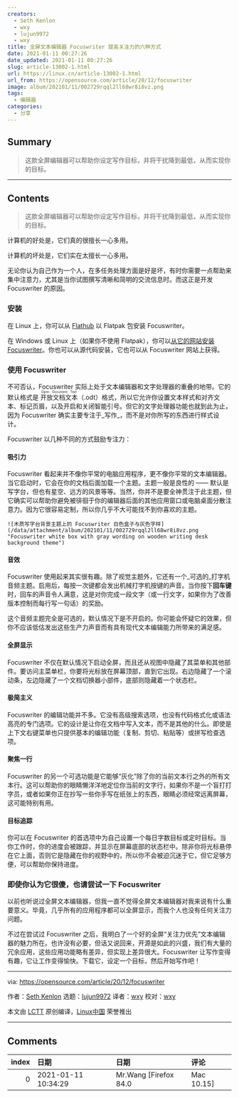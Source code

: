 ```yaml
---
creators:
  - Seth Kenlon
  - wxy
  - lujun9972
  - wxy
title: 全屏文本编辑器 Focuswriter 提高关注力的六种方式
date: 2021-01-11 00:27:26
date_updated: 2021-01-11 00:27:26
slug: article-13002-1.html
url: https://linux.cn/article-13002-1.html
url_from: https://opensource.com/article/20/12/focuswriter
image: album/202101/11/002729rqql2ll68wr8i8vz.png
tags:
  - 编辑器
categories:
  - 分享
---
```


## Summary

> 这款全屏编辑器可以帮助你设定写作目标，并将干扰降到最低，从而实现你的目标。

***

<!-- more -->

## Contents

> 
> 这款全屏编辑器可以帮助你设定写作目标，并将干扰降到最低，从而实现你的目标。
> 
> 
> 

计算机的好处是，它们真的很擅长一心多用。

计算机的坏处是，它们实在太擅长一心多用。

无论你认为自己作为一个人，在多任务处理方面是好是坏，有时你需要一点帮助来集中注意力，尤其是当你试图撰写清晰和简明的交流信息时。而这正是开发 Focuswriter 的原因。

### 安装

在 Linux 上，你可以从 [Flathub](https://flathub.org/apps/details/org.gottcode.FocusWriter) 以 Flatpak 包安装 Focuswriter。

在 Windows 或 Linux 上（如果你不使用 Flatpak），你可以[从它的网站安装 Focuswriter](https://gottcode.org/focuswriter/)。你也可以从源代码安装，它也可以从 Focuswriter 网站上获得。

### 使用 Focuswriter

不可否认，Focuswriter 实际上处于文本编辑器和文字处理器的重叠的地带。它的默认格式是 <ruby> 开放文档文本 <rt>  Open Document Text </rt></ruby>（.odt）格式，所以它允许你设置文本样式和对齐文本、标记页眉，以及开启和关闭智能引号。但它的文字处理器功能也就到此为止，因为 Focuswriter 确实主要专注于\_写作\_，而不是对你所写的东西进行样式设计。

Focuswriter 以几种不同的方式鼓励专注力：

#### 吸引力

Focuswriter 看起来并不像你平常的电脑应用程序，更不像你平常的文本编辑器。当它启动时，它会在你的文档后面加载一个主题。主题一般是良性的 —— 默认是写字台，但也有星空、远方的风景等等。当然，你并不是要全神贯注于此主题，但它确实可以帮助你避免被徘徊于你的编辑器后面的其他应用窗口或电脑桌面分散注意力。因为它很容易定制，所以你几乎不大可能找不到你喜欢的主题。

`![木质写字台背景主题上的 Focuswriter 白色盒子与灰色字样](/data/attachment/album/202101/11/002729rqql2ll68wr8i8vz.png "Focuswriter white box with gray wording on wooden writing desk background theme")`

#### 音效

Focuswriter 使用起来其实很有趣。除了视觉主题外，它还有一个\_可选的\_打字机音频主题。启用后，每按一次键都会发出机械打字机按键的声音。当你按下**回车键**时，回车的声音令人满意，这是对你完成一段文字（或一行文字，如果你为了改善版本控制而每行写一句话）的奖励。

这个音频主题完全是可选的，默认情况下是不开启的。你可能会怀疑它的效果，但你不应该低估发出这些生产力声音而有具有现代文本编辑能力所带来的满足感。

#### 全屏显示

Focuswriter 不仅在默认情况下启动全屏，而且还从视图中隐藏了其菜单和其他部件。要访问主菜单栏，你要将光标放在屏幕顶部，直到它出现。右边隐藏了一个滚动条，左边隐藏了一个文档切换器小部件，底部则隐藏着一个状态栏。

#### 极简主义

Focuswriter 的编辑功能并不多。它没有高级搜索选项，也没有代码格式化或语法高亮的专门选项。它的设计是让你在文档中写入文本，而不是其他的什么。即使是上下文右键菜单也只提供基本的编辑功能（复制、剪切、粘贴等）或拼写检查选项。

#### 聚焦一行

Focuswriter 的另一个可选功能是它能够“灰化”除了你的当前文本行之外的所有文本行。这可以帮助你的眼睛懒洋洋地定位你当前的文字行，如果你不是一个盲打打字员，或者如果你正在抄写一些你手写在纸张上的东西，眼睛必须经常远离屏幕，这可能特别有用。

#### 目标追踪

你可以在 Focuswriter 的首选项中为自己设置一个每日字数目标或定时目标。当你工作时，你的进度会被跟踪，并显示在屏幕底部的状态栏中。除非你将光标悬停在它上面，否则它是隐藏在你的视野中的，所以你不会被迫沉迷于它，但它足够方便，可以帮助你保持进度。

### 即使你认为它很傻，也请尝试一下 Focuswriter

以前也听说过全屏文本编辑器，但我一直不觉得全屏文本编辑器对我来说有什么重要意义。毕竟，几乎所有的应用程序都可以全屏显示，而我个人也没有任何关注力问题。

不过在尝试过 Focuswriter 之后，我明白了一个好的全屏“关注力优先”文本编辑器的魅力所在。也许没有必要，但话又说回来，开源是如此的兴盛，我们有大量的冗余应用，这些应用功能略有差异，但实现上差异很大。Focuswriter 让写作变得有趣，它让工作变得愉快。下载它，设定一个目标，然后开始写作吧！

---

via: <https://opensource.com/article/20/12/focuswriter>

作者：[Seth Kenlon](https://opensource.com/users/seth) 选题：[lujun9972](https://github.com/lujun9972) 译者：[wxy](https://github.com/wxy) 校对：[wxy](https://github.com/wxy)

本文由 [LCTT](https://github.com/LCTT/TranslateProject) 原创编译，[Linux中国](https://linux.cn/) 荣誉推出

***

## Comments

|   index | 日期                | 日期                             | 评论        |
|--------:|:--------------------|:---------------------------------|:------------|
|       0 | 2021-01-11 10:34:29 | Mr.Wang [Firefox 84.0|Mac 10.15] | 竟然没有osx |
